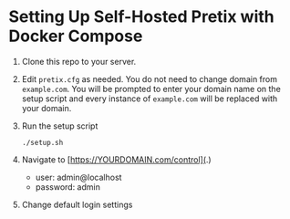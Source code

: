 # Setting Up Self-Hosted Pretix with Docker Compose

1. Clone this repo to your server.
1. Edit `pretix.cfg` as needed. You do not need to change domain from
   `example.com`. You will be prompted to enter your domain name on the setup
   script and every instance of `example.com` will be replaced with your domain.
1. Run the setup script

   ```shell
   ./setup.sh
   ```

1. Navigate to [https://YOURDOMAIN.com/control](.)

   - user: admin@localhost
   - password: admin

1. Change default login settings
